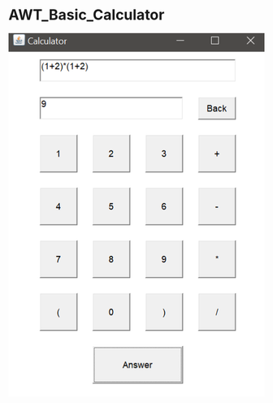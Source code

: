 # AWT_Basic_Calculator
  <img src="calculator.png"
     alt="calculator.png"
     style="float: left; margin-right: 10px;" />
